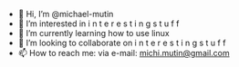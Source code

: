 - 👋 Hi, I’m @michael-mutin
- 👀 I’m interested in i n t e r e s t i n g   s t u f f
- 🌱 I’m currently learning how to use linux
- 💞️ I’m looking to collaborate on i n t e r e s t i n g   s t u f f
- 📫 How to reach me: via e-mail: michi.mutin@gmail.com

<!---
michael-mutin/michael-mutin is a ✨ special ✨ repository because its `README.md` (this file) appears on your GitHub profile.
You can click the Preview link to take a look at your changes.
--->
